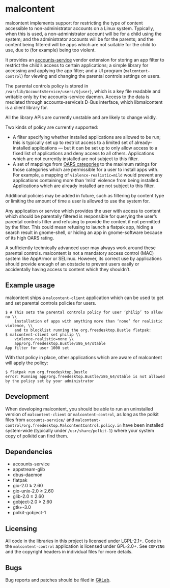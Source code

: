 malcontent
==========

malcontent implements support for restricting the type of content accessible to
non-administrator accounts on a Linux system. Typically, when this is
used, a non-administrator account will be for a child using the system; and the
administrator accounts will be for the parents; and the content being filtered
will be apps which are not suitable for the child to use, due to (for example)
being too violent.

It provides an
[accounts-service](https://gitlab.freedesktop.org/accountsservice/accountsservice)
vendor extension for storing an app filter to
restrict the child’s access to certain applications; a simple library for
accessing and applying the app filter; and a UI program (`malcontent-control`)
for viewing and changing the parental controls settings on users.

The parental controls policy is stored in `/var/lib/AccountsService/users/${user}`,
which is a key file readable and writable only by the accounts-service daemon.
Access to the data is mediated through accounts-service’s D-Bus interface, which
libmalcontent is a client library for.

All the library APIs are currently unstable and are likely to change wildly.

Two kinds of policy are currently supported:
 * A filter specifying whether installed applications are allowed to be run;
   this is typically set up to restrict access to a limited set of
   already-installed applications — but it can be set up to only allow access
   to a fixed list of applications and deny access to all others.
   Applications which are not currently installed are not subject to this
   filter.
 * A set of mappings from [OARS categories](https://hughsie.github.io/oars/) to
   the maximum ratings for those categories which are permissible for a user to
   install apps with. For example, a mapping of `violence-realistic=mild` would
   prevent any applications containing more than ‘mild’ violence from being
   installed. Applications which are already installed are not subject to this
   filter.

Additional policies may be added in future, such as filtering by content type
or limiting the amount of time a user is allowed to use the system for.

Any application or service which provides the user with access to content which
should be parentally filtered is responsible for querying the user’s parental
controls filter and refusing to provide the content if not permitted by the
filter. This could mean refusing to launch a flatpak app, hiding a search
result in gnome-shell, or hiding an app in gnome-software because of its high
OARS rating.

A sufficiently technically advanced user may always work around these parental
controls. malcontent is not a mandatory access control (MAC) system like
AppArmor or SELinux. However, its correct use by applications should provide
enough of an obstacle to prevent users easily or accidentally having access to
content which they shouldn’t.

Example usage
---

malcontent ships a `malcontent-client` application which can be used to get and
set parental controls policies for users.

```
$ # This sets the parental controls policy for user ‘philip’ to allow no \\
    installation of apps with anything more than ‘none’ for realistic violence, \\
    and to blocklist running the org.freedesktop.Bustle flatpak:
$ malcontent-client set philip \\
    violence-realistic=none \\
    app/org.freedesktop.Bustle/x86_64/stable
App filter for user 1000 set
```

With that policy in place, other applications which are aware of malcontent will
apply the policy:

```
$ flatpak run org.freedesktop.Bustle
error: Running app/org.freedesktop.Bustle/x86_64/stable is not allowed by the policy set by your administrator
```

Development
-----------

When developing malcontent, you should be able to run an uninstalled version of
`malcontent-client` or `malcontent-control`, as long as the polkit files from
`accounts-service/` and `malcontent-control/org.freedesktop.MalcontentControl.policy.in`
have been installed system-wide (typically under `/usr/share/polkit-1`) where
your system copy of polkitd can find them.

Dependencies
------------

 * accounts-service
 * appstream-glib
 * dbus-daemon
 * flatpak
 * gio-2.0 ≥ 2.60
 * gio-unix-2.0 ≥ 2.60
 * glib-2.0 ≥ 2.60
 * gobject-2.0 ≥ 2.60
 * gtk+-3.0
 * polkit-gobject-1

Licensing
---------

All code in the libraries in this project is licensed under LGPL-2.1+. Code in the
`malcontent-control` application is licensed under GPL-2.0+. See `COPYING` and the
copyright headers in individual files for more details.

Bugs
----

Bug reports and patches should be filed in
[GitLab](https://gitlab.freedesktop.org/pwithnall/malcontent).
